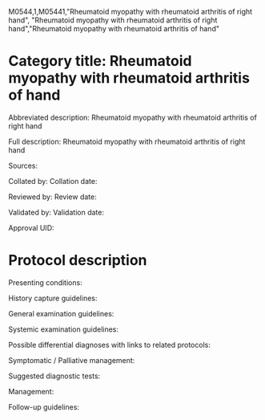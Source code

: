 M0544,1,M05441,"Rheumatoid myopathy with rheumatoid arthritis of right hand", "Rheumatoid myopathy with rheumatoid arthritis of right hand","Rheumatoid myopathy with rheumatoid arthritis of hand"
# Category title: Rheumatoid myopathy with rheumatoid arthritis of hand

Abbreviated description: Rheumatoid myopathy with rheumatoid arthritis of right hand

Full description: Rheumatoid myopathy with rheumatoid arthritis of right hand

Sources:

Collated by:
Collation date:

Reviewed by:
Review date:

Validated by:
Validation date:

Approval UID:

# Protocol description

Presenting conditions:

History capture guidelines:

General examination guidelines:

Systemic examination guidelines:

Possible differential diagnoses with links to related protocols:

Symptomatic / Palliative management:

Suggested diagnostic tests:

Management:

Follow-up guidelines:
